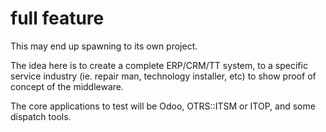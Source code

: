 # full feature

This may end up spawning to its own project.

The idea here is to create a complete ERP/CRM/TT system, to a specific service industry (ie. repair man, technology installer, etc) to show proof of concept of the middleware.

The core applications to test will be Odoo, OTRS::ITSM or ITOP, and some dispatch tools.
